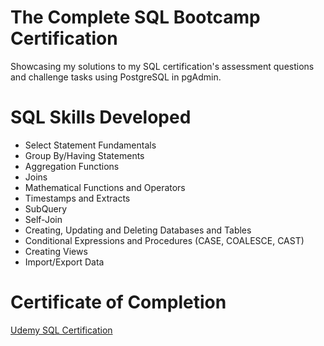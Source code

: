 # The Complete SQL Bootcamp Certification
Showcasing my solutions to my SQL certification's assessment questions and challenge tasks using PostgreSQL in pgAdmin.

# SQL Skills Developed

- Select Statement Fundamentals
- Group By/Having Statements
- Aggregation Functions
- Joins
- Mathematical Functions and Operators
- Timestamps and Extracts
- SubQuery
- Self-Join
- Creating, Updating and Deleting Databases and Tables
- Conditional Expressions and Procedures (CASE, COALESCE, CAST)
- Creating Views
- Import/Export Data
  
# Certificate of Completion

[Udemy SQL Certification](https://www.udemy.com/certificate/UC-72bfdaca-b269-4167-a164-01738bb5dc13/)
